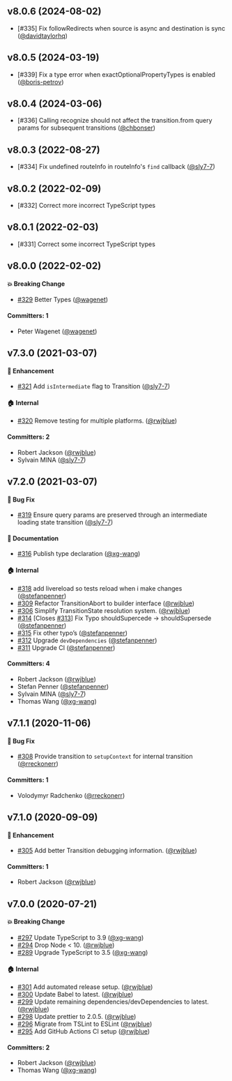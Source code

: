 ## v8.0.6 (2024-08-02)

- [#335] Fix followRedirects when source is async and destination is sync ([@davidtaylorhq](https://github.com/davidtaylorhq))


## v8.0.5 (2024-03-19)

- [#339] Fix a type error when exactOptionalPropertyTypes is enabled ([@boris-petrov](https://github.com/boris-petrov))


## v8.0.4 (2024-03-06)

- [#336] Calling recognize should not affect the transition.from query params for subsequent transitions ([@chbonser](https://github.com/chbonser))


## v8.0.3 (2022-08-27)

- [#334] Fix undefined routeInfo in routeInfo's `find` callback ([@sly7-7](https://github.com/sly7-7))


## v8.0.2 (2022-02-09)

- [#332] Correct more incorrect TypeScript types

## v8.0.1 (2022-02-03)

- [#331] Correct some incorrect TypeScript types

## v8.0.0 (2022-02-02)

#### :boom: Breaking Change

- [#329](https://github.com/tildeio/router.js/pull/329) Better Types ([@wagenet](https://github.com/wagenet))

#### Committers: 1

- Peter Wagenet ([@wagenet](https://github.com/wagenet))

## v7.3.0 (2021-03-07)

#### :rocket: Enhancement

- [#321](https://github.com/tildeio/router.js/pull/321) Add `isIntermediate` flag to Transition ([@sly7-7](https://github.com/sly7-7))

#### :house: Internal

- [#320](https://github.com/tildeio/router.js/pull/320) Remove testing for multiple platforms. ([@rwjblue](https://github.com/rwjblue))

#### Committers: 2

- Robert Jackson ([@rwjblue](https://github.com/rwjblue))
- Sylvain MINA ([@sly7-7](https://github.com/sly7-7))

## v7.2.0 (2021-03-07)

#### :bug: Bug Fix

- [#319](https://github.com/tildeio/router.js/pull/319) Ensure query params are preserved through an intermediate loading state transition ([@sly7-7](https://github.com/sly7-7))

#### :memo: Documentation

- [#316](https://github.com/tildeio/router.js/pull/316) Publish type declaration ([@xg-wang](https://github.com/xg-wang))

#### :house: Internal

- [#318](https://github.com/tildeio/router.js/pull/318) add livereload so tests reload when i make changes ([@stefanpenner](https://github.com/stefanpenner))
- [#309](https://github.com/tildeio/router.js/pull/309) Refactor TransitionAbort to builder interface ([@rwjblue](https://github.com/rwjblue))
- [#306](https://github.com/tildeio/router.js/pull/306) Simplify TransitionState resolution system. ([@rwjblue](https://github.com/rwjblue))
- [#314](https://github.com/tildeio/router.js/pull/314) [Closes [#313](https://github.com/tildeio/router.js/issues/313)] Fix Typo shouldSupercede -> shouldSupersede ([@stefanpenner](https://github.com/stefanpenner))
- [#315](https://github.com/tildeio/router.js/pull/315) Fix other typo’s ([@stefanpenner](https://github.com/stefanpenner))
- [#312](https://github.com/tildeio/router.js/pull/312) Upgrade `devDependencies` ([@stefanpenner](https://github.com/stefanpenner))
- [#311](https://github.com/tildeio/router.js/pull/311) Upgrade CI ([@stefanpenner](https://github.com/stefanpenner))

#### Committers: 4

- Robert Jackson ([@rwjblue](https://github.com/rwjblue))
- Stefan Penner ([@stefanpenner](https://github.com/stefanpenner))
- Sylvain MINA ([@sly7-7](https://github.com/sly7-7))
- Thomas Wang ([@xg-wang](https://github.com/xg-wang))

## v7.1.1 (2020-11-06)

#### :bug: Bug Fix

- [#308](https://github.com/tildeio/router.js/pull/308) Provide transition to `setupContext` for internal transition ([@rreckonerr](https://github.com/rreckonerr))

#### Committers: 1

- Volodymyr Radchenko ([@rreckonerr](https://github.com/rreckonerr))

## v7.1.0 (2020-09-09)

#### :rocket: Enhancement

- [#305](https://github.com/tildeio/router.js/pull/305) Add better Transition debugging information. ([@rwjblue](https://github.com/rwjblue))

#### Committers: 1

- Robert Jackson ([@rwjblue](https://github.com/rwjblue))

## v7.0.0 (2020-07-21)

#### :boom: Breaking Change

- [#297](https://github.com/tildeio/router.js/pull/297) Update TypeScript to 3.9 ([@xg-wang](https://github.com/xg-wang))
- [#294](https://github.com/tildeio/router.js/pull/294) Drop Node < 10. ([@rwjblue](https://github.com/rwjblue))
- [#289](https://github.com/tildeio/router.js/pull/289) Upgrade TypeScript to 3.5 ([@xg-wang](https://github.com/xg-wang))

#### :house: Internal

- [#301](https://github.com/tildeio/router.js/pull/301) Add automated release setup. ([@rwjblue](https://github.com/rwjblue))
- [#300](https://github.com/tildeio/router.js/pull/300) Update Babel to latest. ([@rwjblue](https://github.com/rwjblue))
- [#299](https://github.com/tildeio/router.js/pull/299) Update remaining dependencies/devDependencies to latest. ([@rwjblue](https://github.com/rwjblue))
- [#298](https://github.com/tildeio/router.js/pull/298) Update prettier to 2.0.5. ([@rwjblue](https://github.com/rwjblue))
- [#296](https://github.com/tildeio/router.js/pull/296) Migrate from TSLint to ESLint ([@rwjblue](https://github.com/rwjblue))
- [#295](https://github.com/tildeio/router.js/pull/295) Add GitHub Actions CI setup ([@rwjblue](https://github.com/rwjblue))

#### Committers: 2

- Robert Jackson ([@rwjblue](https://github.com/rwjblue))
- Thomas Wang ([@xg-wang](https://github.com/xg-wang))
